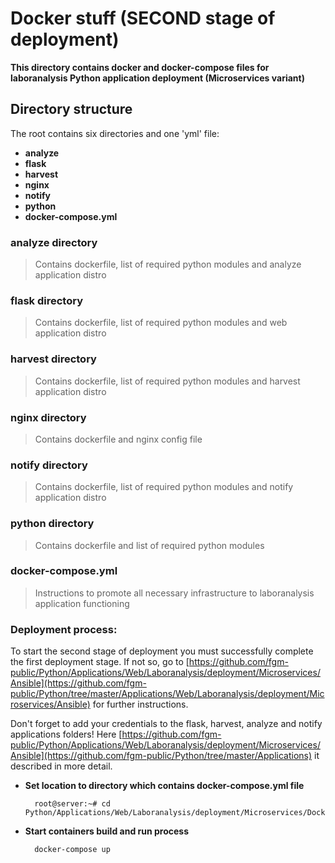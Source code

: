 # Docker stuff (SECOND stage of deployment)
**This directory contains docker and docker-compose files for laboranalysis Python application deployment (Microservices variant)**

## Directory structure
The root contains six directories and one 'yml' file: 

* **analyze**
* **flask**
* **harvest**
* **nginx**
* **notify**
* **python**
* **docker-compose.yml**

### analyze directory
> Contains dockerfile, list of required python modules and analyze application distro

### flask directory
> Contains dockerfile, list of required python modules and web application distro

### harvest directory
> Contains dockerfile, list of required python modules and harvest application distro

### nginx directory
> Contains dockerfile and nginx config file

### notify directory
> Contains dockerfile, list of required python modules and notify application distro

### python directory
> Contains dockerfile and list of required python modules

### docker-compose.yml
> Instructions to promote all necessary infrastructure to laboranalysis application functioning

### Deployment process:

To start the second stage of deployment you must successfully complete the first deployment stage. If not so, go to [https://github.com/fgm-public/Python/Applications/Web/Laboranalysis/deployment/Microservices/Ansible](https://github.com/fgm-public/Python/tree/master/Applications/Web/Laboranalysis/deployment/Microservices/Ansible) for further instructions.

Don't forget to add your credentials to the flask, harvest, analyze and notify applications folders!
Here [https://github.com/fgm-public/Python/Applications/Web/Laboranalysis/deployment/Microservices/Ansible](https://github.com/fgm-public/Python/tree/master/Applications) it described in more detail.

* **Set location to directory which contains docker-compose.yml file**

        root@server:~# cd Python/Applications/Web/Laboranalysis/deployment/Microservices/Docker

* **Start containers build and run process**

        docker-compose up
